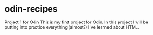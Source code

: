 # odin-recipes
Project 1 for Odin
This is my first project for Odin. In this project I will be putting into practice everything (almost?) I've learned about HTML.
